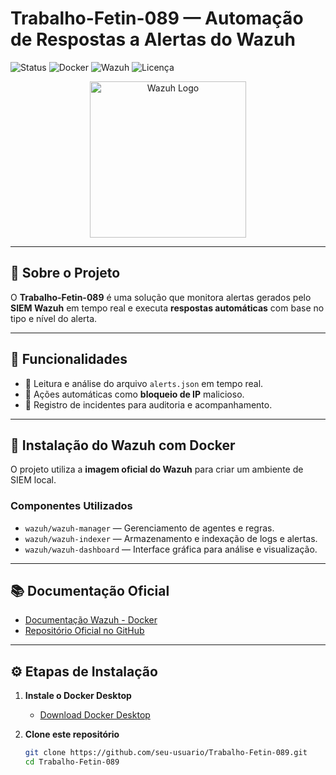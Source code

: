 # Trabalho-Fetin-089 — Automação de Respostas a Alertas do Wazuh

![Status](https://img.shields.io/badge/status-em%20desenvolvimento-yellow)
![Docker](https://img.shields.io/badge/docker-ready-blue)
![Wazuh](https://img.shields.io/badge/Wazuh-4.x-orange)
![Licença](https://img.shields.io/badge/license-MIT-green)

<p align="center">
  <img src="https://wazuh.com/assets/img/wazuh_logo.svg" alt="Wazuh Logo" width="250"/>
</p>

---

## 📌 Sobre o Projeto
O **Trabalho-Fetin-089** é uma solução que monitora alertas gerados pelo **SIEM Wazuh** em tempo real e executa **respostas automáticas** com base no tipo e nível do alerta.

---

## 📜 Funcionalidades
- 📄 Leitura e análise do arquivo `alerts.json` em tempo real.  
- 🚫 Ações automáticas como **bloqueio de IP** malicioso.  
- 📝 Registro de incidentes para auditoria e acompanhamento.  

---

## 🐳 Instalação do Wazuh com Docker

O projeto utiliza a **imagem oficial do Wazuh** para criar um ambiente de SIEM local.

### Componentes Utilizados
- `wazuh/wazuh-manager` — Gerenciamento de agentes e regras.  
- `wazuh/wazuh-indexer` — Armazenamento e indexação de logs e alertas.  
- `wazuh/wazuh-dashboard` — Interface gráfica para análise e visualização.  

---

## 📚 Documentação Oficial
- [Documentação Wazuh - Docker](https://documentation.wazuh.com/current/deployment-options/docker/index.html)  
- [Repositório Oficial no GitHub](https://github.com/wazuh/wazuh-docker)  

---

## ⚙️ Etapas de Instalação
1. **Instale o Docker Desktop**  
   - [Download Docker Desktop](https://www.docker.com/products/docker-desktop)  

2. **Clone este repositório**  
   ```bash
   git clone https://github.com/seu-usuario/Trabalho-Fetin-089.git
   cd Trabalho-Fetin-089
